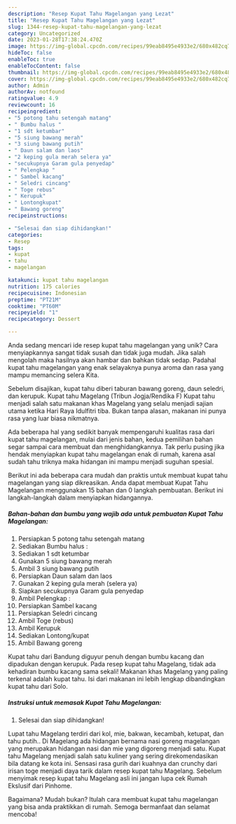 ```yaml
---
description: "Resep Kupat Tahu Magelangan yang Lezat"
title: "Resep Kupat Tahu Magelangan yang Lezat"
slug: 1344-resep-kupat-tahu-magelangan-yang-lezat
category: Uncategorized
date: 2023-01-28T17:38:24.470Z
image: https://img-global.cpcdn.com/recipes/99eab8495e4933e2/680x482cq70/kupat-tahu-magelangan-foto-resep-utama.jpg
hideToc: false
enableToc: true
enableTocContent: false
thumbnail: https://img-global.cpcdn.com/recipes/99eab8495e4933e2/680x482cq70/kupat-tahu-magelangan-foto-resep-utama.jpg
cover: https://img-global.cpcdn.com/recipes/99eab8495e4933e2/680x482cq70/kupat-tahu-magelangan-foto-resep-utama.jpg
author: Admin
authorAv: notfound
ratingvalue: 4.9
reviewcount: 16
recipeingredient:
- "5 potong tahu setengah matang"
- " Bumbu halus "
- "1 sdt ketumbar"
- "5 siung bawang merah"
- "3 siung bawang putih"
- " Daun salam dan laos"
- "2 keping gula merah selera ya"
- "secukupnya Garam gula penyedap"
- " Pelengkap "
- " Sambel kacang"
- " Seledri cincang"
- " Toge rebus"
- " Kerupuk"
- " Lontongkupat"
- " Bawang goreng"
recipeinstructions:

- "Selesai dan siap dihidangkan!"
categories:
- Resep
tags:
- kupat
- tahu
- magelangan

katakunci: kupat tahu magelangan 
nutrition: 175 calories
recipecuisine: Indonesian
preptime: "PT21M"
cooktime: "PT60M"
recipeyield: "1"
recipecategory: Dessert

---
```





Anda sedang mencari ide resep kupat tahu magelangan yang unik? Cara menyiapkannya sangat tidak susah dan tidak juga mudah. Jika salah mengolah maka hasilnya akan hambar dan bahkan tidak sedap. Padahal kupat tahu magelangan yang enak selayaknya punya aroma dan rasa yang mampu memancing selera Kita.





Sebelum disajikan, kupat tahu diberi taburan bawang goreng, daun seledri, dan kerupuk. Kupat tahu Magelang (Tribun Jogja/Rendika F) Kupat tahu menjadi salah satu makanan khas Magelang yang selalu menjadi sajian utama ketika Hari Raya Idulfitri tiba. Bukan tanpa alasan, makanan ini punya rasa yang luar biasa nikmatnya.

Ada beberapa hal yang sedikit banyak mempengaruhi kualitas rasa dari kupat tahu magelangan, mulai dari jenis bahan, kedua pemilihan bahan segar sampai cara membuat dan menghidangkannya. Tak perlu pusing jika hendak menyiapkan kupat tahu magelangan enak di rumah, karena asal sudah tahu triknya maka hidangan ini mampu menjadi suguhan spesial.






Berikut ini ada beberapa cara mudah dan praktis untuk membuat kupat tahu magelangan yang siap dikreasikan. Anda dapat membuat Kupat Tahu Magelangan menggunakan 15 bahan dan 0 langkah pembuatan. Berikut ini langkah-langkah dalam menyiapkan hidangannya.

<!--inarticleads1-->

##### Bahan-bahan dan bumbu yang wajib ada untuk pembuatan Kupat Tahu Magelangan:

1. Persiapkan 5 potong tahu setengah matang
1. Sediakan  Bumbu halus :
1. Sediakan 1 sdt ketumbar
1. Gunakan 5 siung bawang merah
1. Ambil 3 siung bawang putih
1. Persiapkan  Daun salam dan laos
1. Gunakan 2 keping gula merah (selera ya)
1. Siapkan secukupnya Garam gula penyedap
1. Ambil  Pelengkap :
1. Persiapkan  Sambel kacang
1. Persiapkan  Seledri cincang
1. Ambil  Toge (rebus)
1. Ambil  Kerupuk
1. Sediakan  Lontong/kupat
1. Ambil  Bawang goreng


Kupat tahu dari Bandung diguyur penuh dengan bumbu kacang dan dipadukan dengan kerupuk. Pada resep kupat tahu Magelang, tidak ada kehadiran bumbu kacang sama sekali! Makanan khas Magelang yang paling terkenal adalah kupat tahu. Isi dari makanan ini lebih lengkap dibandingkan kupat tahu dari Solo. 

<!--inarticleads2-->

##### Instruksi untuk memasak Kupat Tahu Magelangan:


1. Selesai dan siap dihidangkan!

Lupat tahu Magelang terdiri dari kol, mie, bakwan, kecambah, ketupat, dan tahu putih.. Di Magelang ada hidangan bernama nasi goreng magelangan yang merupakan hidangan nasi dan mie yang digoreng menjadi satu. Kupat tahu Magelang menjadi salah satu kuliner yang sering direkomendasikan bila datang ke kota ini. Sensasi rasa gurih dari kuahnya dan crunchy dari irisan toge menjadi daya tarik dalam resep kupat tahu Magelang. Sebelum menyimak resep kupat tahu Magelang asli ini jangan lupa cek Rumah Ekslusif dari Pinhome. 

Bagaimana? Mudah bukan? Itulah cara membuat kupat tahu magelangan yang bisa anda praktikkan di rumah. Semoga bermanfaat dan selamat mencoba!
